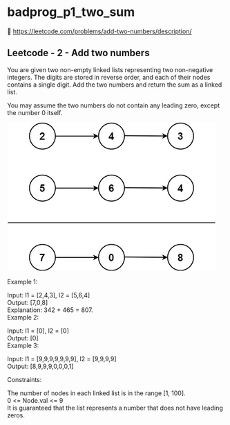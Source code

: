 # badprog_p1_two_sum

🔗 https://leetcode.com/problems/add-two-numbers/description/

## Leetcode - 2 - Add two numbers

You are given two non-empty linked lists representing two non-negative integers. The digits are stored in reverse order, and each of their nodes contains a single digit. Add the two numbers and return the sum as a linked list.

You may assume the two numbers do not contain any leading zero, except the number 0 itself.

![alt text](image.png)

Example 1:

Input: l1 = [2,4,3], l2 = [5,6,4]  
Output: [7,0,8]  
Explanation: 342 + 465 = 807.  
Example 2:

Input: l1 = [0], l2 = [0]  
Output: [0]  
Example 3:

Input: l1 = [9,9,9,9,9,9,9], l2 = [9,9,9,9]  
Output: [8,9,9,9,0,0,0,1]

Constraints:

The number of nodes in each linked list is in the range [1, 100].  
0 <= Node.val <= 9  
It is guaranteed that the list represents a number that does not have leading zeros.
